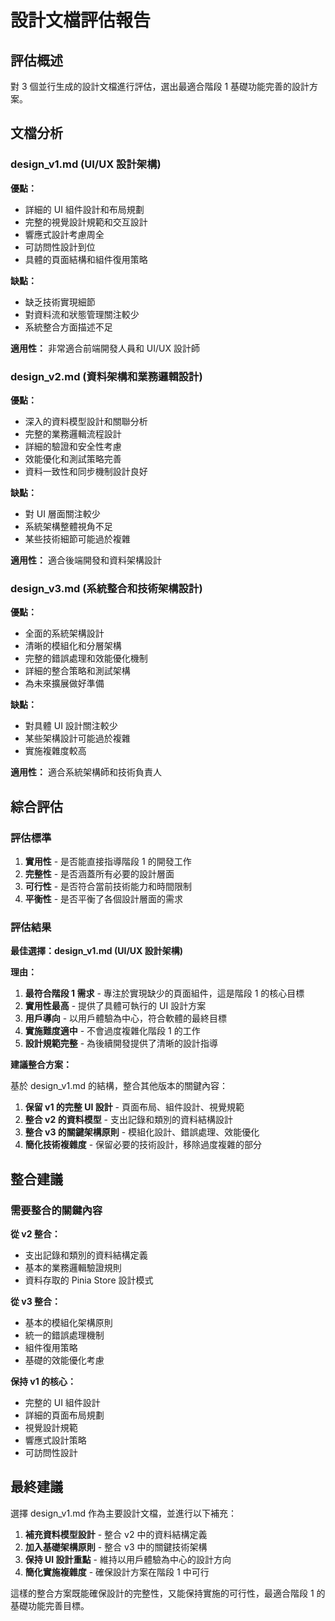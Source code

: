 # 設計文檔評估報告

## 評估概述
對 3 個並行生成的設計文檔進行評估，選出最適合階段 1 基礎功能完善的設計方案。

## 文檔分析

### design_v1.md (UI/UX 設計架構)
**優點：**
- 詳細的 UI 組件設計和布局規劃
- 完整的視覺設計規範和交互設計
- 響應式設計考慮周全
- 可訪問性設計到位
- 具體的頁面結構和組件復用策略

**缺點：**
- 缺乏技術實現細節
- 對資料流和狀態管理關注較少
- 系統整合方面描述不足

**適用性：** 非常適合前端開發人員和 UI/UX 設計師

### design_v2.md (資料架構和業務邏輯設計)
**優點：**
- 深入的資料模型設計和關聯分析
- 完整的業務邏輯流程設計
- 詳細的驗證和安全性考慮
- 效能優化和測試策略完善
- 資料一致性和同步機制設計良好

**缺點：**
- 對 UI 層面關注較少
- 系統架構整體視角不足
- 某些技術細節可能過於複雜

**適用性：** 適合後端開發和資料架構設計

### design_v3.md (系統整合和技術架構設計)
**優點：**
- 全面的系統架構設計
- 清晰的模組化和分層架構
- 完整的錯誤處理和效能優化機制
- 詳細的整合策略和測試架構
- 為未來擴展做好準備

**缺點：**
- 對具體 UI 設計關注較少
- 某些架構設計可能過於複雜
- 實施複雜度較高

**適用性：** 適合系統架構師和技術負責人

## 綜合評估

### 評估標準
1. **實用性** - 是否能直接指導階段 1 的開發工作
2. **完整性** - 是否涵蓋所有必要的設計層面
3. **可行性** - 是否符合當前技術能力和時間限制
4. **平衡性** - 是否平衡了各個設計層面的需求

### 評估結果

**最佳選擇：design_v1.md (UI/UX 設計架構)**

**理由：**
1. **最符合階段 1 需求** - 專注於實現缺少的頁面組件，這是階段 1 的核心目標
2. **實用性最高** - 提供了具體可執行的 UI 設計方案
3. **用戶導向** - 以用戶體驗為中心，符合軟體的最終目標
4. **實施難度適中** - 不會過度複雜化階段 1 的工作
5. **設計規範完整** - 為後續開發提供了清晰的設計指導

**建議整合方案：**

基於 design_v1.md 的結構，整合其他版本的關鍵內容：

1. **保留 v1 的完整 UI 設計** - 頁面布局、組件設計、視覺規範
2. **整合 v2 的資料模型** - 支出記錄和類別的資料結構設計
3. **整合 v3 的關鍵架構原則** - 模組化設計、錯誤處理、效能優化
4. **簡化技術複雜度** - 保留必要的技術設計，移除過度複雜的部分

## 整合建議

### 需要整合的關鍵內容

**從 v2 整合：**
- 支出記錄和類別的資料結構定義
- 基本的業務邏輯驗證規則
- 資料存取的 Pinia Store 設計模式

**從 v3 整合：**
- 基本的模組化架構原則
- 統一的錯誤處理機制
- 組件復用策略
- 基礎的效能優化考慮

**保持 v1 的核心：**
- 完整的 UI 組件設計
- 詳細的頁面布局規劃
- 視覺設計規範
- 響應式設計策略
- 可訪問性設計

## 最終建議

選擇 design_v1.md 作為主要設計文檔，並進行以下補充：

1. **補充資料模型設計** - 整合 v2 中的資料結構定義
2. **加入基礎架構原則** - 整合 v3 中的關鍵技術架構
3. **保持 UI 設計重點** - 維持以用戶體驗為中心的設計方向
4. **簡化實施複雜度** - 確保設計方案在階段 1 中可行

這樣的整合方案既能確保設計的完整性，又能保持實施的可行性，最適合階段 1 的基礎功能完善目標。

